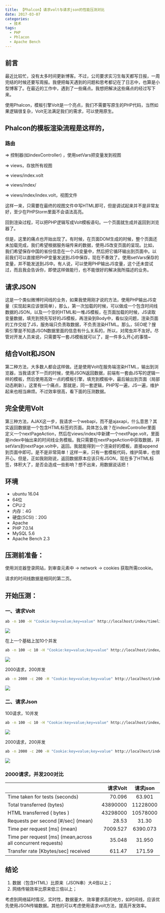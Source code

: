 ```yaml
---
title: 【Phalcon】请求volt与请求json的性能压测对比
date: 2017-03-07
categories:
  - 技术
tags: 
  - PHP 
  - Phlacon
  - Apache Bench
---
```


## 前言

最近比较忙，没有太多时间更新博客。不过，公司要求实习生每天都写日报，一周完结的时候还要写周报。我便把每天遇到的问题和思考都记在了日志中，也算是小型博客了。在最近的工作中，遇到了一些痛点。我想把解决这些痛点的经过写下来。

使用Phalcon，模板引擎Volt是一个亮点，我们不需要写原生的PHP代码，当然如果逻辑很复杂，Volt无法满足我们的需求，可以使用原生。

## Phalcon的模板渲染流程是这样的，

### 路由

 => 控制器(如indexController) ，使用setVars把变量发到视图

 => views，存放所有视图

 => views/index.volt
 
 => views/index/

 => views/index/index.volt，视图文件

这样一来，只需要在最终的视图文件中写HTML即可，但是调试起来并不是非常友好，至少在PHPStorm里面不会语法高亮。

回到渲染过程，可以把PHP逻辑写成Volt模板语句。一个页面就生成并返回到浏览器了。

但是，这里的痛点也开始出现了。有时候，在页面DOM生成的时候，整个页面还未加载完成，我们希望根据服务端传来的数据，使用JS改变页面的呈现。比如，我们希望保存中国的省份信息在一个JS变量中，然后把它循环输出到页面中。以前我们可以直接把PHP变量发送到JS中保存，现在不奏效了。使用setVars保存的变量，并不能发送到JS中。有人说，可以使用PHP输出JS变量，这个还未尝试过，而且我会告诉你，即使这样做能行，也不能很好的解决我所描述的业务。

## 请求JSON

这是一个类似微博时间线的业务，如果我使用刚才说的方法，使用PHP输出JS变量（实现起来应该很简单），那么，第一次加载的时候，可以做成一个包含时间线数据的JSON，以及一个空的HTML和一堆JS模板，在页面加载的时候，JS读取变量数据，填充到预先写好的JS模板，再渲染到Body中，看似没问题，渲染页面的工作交给了JS，服务端只负责取数据，不负责渲染HTML。那么，SEO呢？搜索引擎是不知道JSON数据里面的信息有什么关系的，所以，对爬虫并不友好。尽管对开发人员来说，只需要写一套JS模板就可以了，是一件多么开心的事情~

## 结合Volt和JSON

第二种方法，大多数人都会这样做。还是使用Volt在服务端渲染HTML，输出到浏览器，当我请求下一页的时候，使用JSON返回数据，前端有一套由JS写的逻辑一样的模板，然后使用高效一点的模板引擎，填充到模板中，最后输出到页面（局部动态刷新）。这里有一个痛点，那就是，同一套逻辑，PHP写一遍，JS一遍，维护起来也相当麻烦。不过效率很高，看下面的压测数据。

## 完全使用Volt

第三种方法，AJAX这一步，我请求一个webapi，而不是ajaxapi，什么意思？其实返回数据是一个包含HTML标签的页面。具体怎么做？在indexController里面定义一个nextPageAction，然后在views/index/中新建一个nextPage.volt，里面是index中抽出来的时间线业务模板。我只需要在nextPageAction中获取数据，并setVars到nextPage.volt中，返回。我就能得到一个渲染好的模板，直接append到页面中即可。是不是非常简单！这样一来，只有一套模板代码，维护简单，也很开心。但是，正如我刚刚说，返回数据原本应该只有JSON，现在多了HTML标签，体积大了，是否会造成一些影响？想不出来，用数据说话把！

## 环境

- ubuntu 16.04
- 64位
- CPU:2
- 内存：4G
- 硬盘(SCSI)：20G
- Apache
- PHP 7.0.14
- MySQL 5.6
- Apache Bench 2.3

## 压测前准备：

使用浏览器登录网站，到审查元素中 -> network -> cookies
获取所需cookie。

请求的时间线数据是相同的第二页。

## 开始压测：

### 一、请求Volt

```bash
ab -n 100 -H "Cookie:key=value;key=value" http://localhost/index/timeline
```

![](/images/20170307235446889.jpg)

在上一个基础上加10个并发

```bash
ab -n 100 -c 10 -H "Cookie:key=value;key=value" http://localhost/index/timeline
```

![](/images/20170307235503952.jpg)

2000请求，200并发

```bash
ab -n 2000 -c 200 -H "Cookie:key=value;key=value" http://localhost/index/timeline
```

![](/images/20170307235516635.jpg)

### 二、请求Json

100请求，10并发

```bash
ab -n 100 -c 10 -H "Cookie:key=value;key=value" http://localhost/index/timeline
```

![](/images/20170307235529197.jpg)

2000请求，200并发

```bash
ab -n 2000 -c 200 -H "Cookie:key=value;key=value" http://localhost/index/timeline
```

![](/images/20170307235552891.jpg)

### 2000请求，并发200对比


|         | 请求Volt    |  请求json  |
| --------   | -----:   | :----: |
| Time taken for tests        (seconds)	| 70.096      |   63.901    |
| Total transferred           (bytes)	| 43890000	| 11228000 | 
| HTML transferred        ( bytes )	| 43298000	| 10578000 | 
| Requests per second    [#/sec] (mean)	| 28.53 | 	31.30 | 
| Time per request          [ms] (mean)	| 7009.527	| 6390.073 | 
| Time per request       [ms] (mean,across all concurrent requests)	| 35.048 | 	31.950 | 
| Transfer rate            [Kbytes/sec] received	| 611.47 | 	171.59 | 


## 结论

1. 数据（包含HTML）比原来（JSON串）大4倍以上；
2. 网络传输效率比原来低三倍以上；

考虑到网络延时情况，实时性，数据量大、效率要求高的地方，如时间线，应该优先使用JSON传输数据。其他的可以考虑使用请求volt方法，提高开发效率。